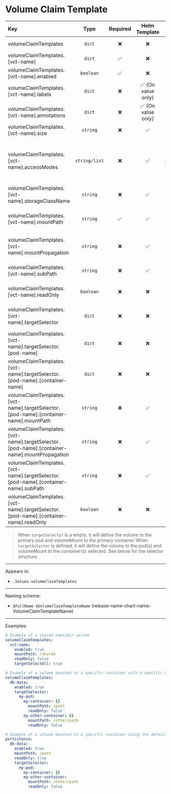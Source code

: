 # Volume Claim Template

| Key                                                                                         |     Type      | Required |   Helm Template    |                        Default                         | Description                                                                                      |
| :------------------------------------------------------------------------------------------ | :-----------: | :------: | :----------------: | :----------------------------------------------------: | :----------------------------------------------------------------------------------------------- |
| volumeClaimTemplates                                                                        |    `dict`     |    ❌    |         ❌         |                          `{}`                          | Define the VCT as dicts                                                                          |
| volumeClaimTemplates.[vct-name]                                                             |    `dict`     |    ✅    |         ❌         |                          `{}`                          | Holds VCT definition                                                                             |
| volumeClaimTemplates.[vct-name].enabled                                                     |   `boolean`   |    ✅    |         ❌         |                        `false`                         | Enables or Disables the VCT                                                                      |
| volumeClaimTemplates.[vct-name].labels                                                      |    `dict`     |    ❌    | ✅ (On value only) |                          `{}`                          | Labels for the VCT                                                                               |
| volumeClaimTemplates.[vct-name].annotations                                                 |    `dict`     |    ❌    | ✅ (On value only) |                          `{}`                          | Annotations for the VCT                                                                          |
| volumeClaimTemplates.[vct-name].size                                                        |   `string`    |    ❌    |         ✅         |    `{{ .Values.global.fallbackDefaults.pvcSize }}`     | Define the size of the PVC                                                                       |
| volumeClaimTemplates.[vct-name].accessModes                                                 | `string/list` |    ❌    |         ✅         | `{{ .Values.global.fallbackDefaults.pvcAccessModes }}` | Define the accessModes of the PVC, if it's single can be defined as a string, multiple as a list |
| volumeClaimTemplates.[vct-name].storageClassName                                            |   `string`    |    ❌    |         ✅         |                       See below                       | Define an existing claim to use                                                                  |
| volumeClaimTemplates.[vct-name].mountPath                                                   |   `string`    |    ✅    |         ✅         |                          `""`                          | Default mountPath for all containers that are selected                                           |
| volumeClaimTemplates.[vct-name].mountPropagation                                            |   `string`    |    ❌    |         ✅         |                          `""`                          | Default mountPropagation for all containers that are selected                                    |
| volumeClaimTemplates.[vct-name].subPath                                                     |   `string`    |    ❌    |         ✅         |                          `""`                          | Default subPath for all containers that are selected                                             |
| volumeClaimTemplates.[vct-name].readOnly                                                    |   `boolean`   |    ❌    |         ❌         |                        `false`                         | Default readOnly for all containers that are selected                                            |
| volumeClaimTemplates.[vct-name].targetSelector                                              |    `dict`     |    ❌    |         ❌         |                          `{}`                          | Define a dict with pod and containers to mount                                                   |
| volumeClaimTemplates.[vct-name].targetSelector.[pod-name]                                   |    `dict`     |    ❌    |         ❌         |                          `{}`                          | Define a dict named after the pod to define the volume                                           |
| volumeClaimTemplates.[vct-name].targetSelector.[pod-name].[container-name]                  |    `dict`     |    ❌    |         ❌         |                          `{}`                          | Define a dict named after the container to mount the volume                                      |
| volumeClaimTemplates.[vct-name].targetSelector.[pod-name].[container-name].mountPath        |   `string`    |    ❌    |         ✅         |                 `[vct-name].mountPath`                 | Define the mountPath for the container                                                           |
| volumeClaimTemplates.[vct-name].targetSelector.[pod-name].[container-name].mountPropagation |   `string`    |    ❌    |         ✅         |             `[vct-name].mountPropagation`              | Define the mountPropagation for the container                                                    |
| volumeClaimTemplates.[vct-name].targetSelector.[pod-name].[container-name].subPath          |   `string`    |    ❌    |         ✅         |                  `[vct-name].subPath`                  | Define the subPath for the container                                                             |
| volumeClaimTemplates.[vct-name].targetSelector.[pod-name].[container-name].readOnly         |   `boolean`   |    ❌    |         ❌         |                 `[vct-name].readOnly`                  | Define the readOnly for the container                                                            |

> When `targetSelector` is a empty, it will define the volume to the primary pod and volumeMount to the primary container
> When `targetSelector` is defined, it will define the volume to the pod(s) and volumeMount to the container(s) selected. See below for the selector structure.

---

Appears in:

- `.Values.volumeClaimTemplates`

---

Naming scheme:

- `$FullName-$VolumeClaimTemplateName` (release-name-chart-name-VolumeClaimTemplateName)

---

Examples:

```yaml
# Example of a shared emptyDir volume
volumeClaimTemplates:
  vct-name:
    enabled: true
    mountPath: /shared
    readOnly: false
    targetSelectAll: true
```

```yaml
# Example of a volume mounted to a specific container with a specific mountPath
volumeClaimTemplates:
  db-data:
    enabled: true
    targetSelector:
      my-pod:
        my-container: {}
          mountPath: /path
          readOnly: false
        my-other-container: {}
          mountPath: /other/path
          readOnly: false
```

```yaml
# Example of a volume mounted to a specific container using the default mountPath
persistence:
  db-data:
    enabled: true
    mountPath: /path
    readOnly: true
    targetSelector:
      my-pod:
        my-container: {}
        my-other-container:
          mountPath: /other/path
          readOnly: false
```
